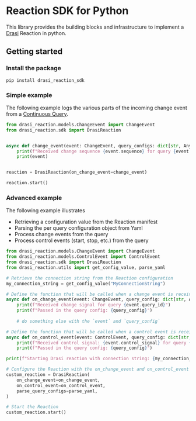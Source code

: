 # Reaction SDK for Python

This library provides the building blocks and infrastructure to implement a [Drasi](https://drasi.io/) Reaction in python.

## Getting started

### Install the package

```
pip install drasi_reaction_sdk
```

### Simple example

The following example logs the various parts of the incoming change event from a [Continuous Query](https://drasi.io/concepts/continuous-queries/).

```python
from drasi_reaction.models.ChangeEvent import ChangeEvent
from drasi_reaction.sdk import DrasiReaction


async def change_event(event: ChangeEvent, query_configs: dict[str, Any] | None = None):
    print(f"Received change sequence {event.sequence} for query {event.queryId}")
    print(event)


reaction = DrasiReaction(on_change_event=change_event)

reaction.start()
```

### Advanced example

The following example illustrates 
 - Retrieving a configuration value from the Reaction manifest
 - Parsing the per query configuration object from Yaml
 - Process change events from the query
 - Process control events (start, stop, etc.) from the query

```python
from drasi_reaction.models.ChangeEvent import ChangeEvent
from drasi_reaction.models.ControlEvent import ControlEvent
from drasi_reaction.sdk import DrasiReaction 
from drasi_reaction.utils import get_config_value, parse_yaml

# Retrieve the connection string from the Reaction configuration
my_connection_string = get_config_value("MyConnectionString")

# Define the function that will be called when a change event is received
async def on_change_event(event: ChangeEvent, query_config: dict[str, Any] | None) -> None:
    print(f"Received change signal for query {event.query_id}")
    print(f"Passed in the query config: {query_config}")
    
    # do something else with the `event` and `query_config`

# Define the function that will be called when a control event is received
async def on_control_event(event: ControlEvent, query_config: dict[str, Any] | None) -> None:
    print(f"Received control signal: {event.control_signal} for query {event.query_id}")
    print(f"Passed in the query config: {query_config}")

print(f"Starting Drasi reaction with connection string: {my_connection_string}")

# Configure the Reaction with the on_change_event and on_control_event functions
custom_reaction = DrasiReaction(
    on_change_event=on_change_event,
    on_control_event=on_control_event,
    parse_query_configs=parse_yaml,
)

# Start the Reaction
custom_reaction.start()
```
